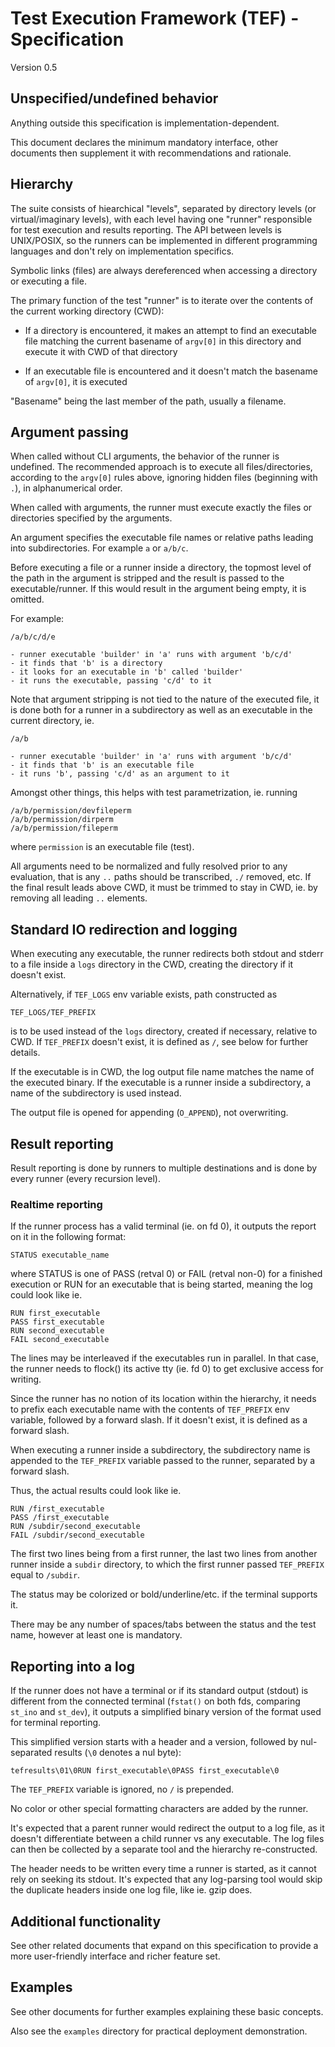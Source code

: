 # Test Execution Framework (TEF) - Specification

Version 0.5

## Unspecified/undefined behavior

Anything outside this specification is implementation-dependent.

This document declares the minimum mandatory interface, other documents then
supplement it with recommendations and rationale.

## Hierarchy

The suite consists of hiearchical "levels", separated by directory levels
(or virtual/imaginary levels), with each level having one "runner" responsible
for test execution and results reporting. The API between levels is UNIX/POSIX,
so the runners can be implemented in different programming languages and don't
rely on implementation specifics.

Symbolic links (files) are always dereferenced when accessing a directory or
executing a file.

The primary function of the test "runner" is to iterate over the contents of
the current working directory (CWD):

* If a directory is encountered, it makes an attempt to find an executable file
  matching the current basename of `argv[0]` in this directory and execute it
  with CWD of that directory

* If an executable file is encountered and it doesn't match the basename of
  `argv[0]`, it is executed

"Basename" being the last member of the path, usually a filename.

## Argument passing

When called without CLI arguments, the behavior of the runner is undefined.
The recommended approach is to execute all files/directories, according to the
`argv[0]` rules above, ignoring hidden files (beginning with `.`), in
alphanumerical order.

When called with arguments, the runner must execute exactly the files or
directories specified by the arguments.

An argument specifies the executable file names or relative paths leading into
subdirectories. For example `a` or `a/b/c`.

Before executing a file or a runner inside a directory, the topmost level
of the path in the argument is stripped and the result is passed to the
executable/runner. If this would result in the argument being empty, it is
omitted.

For example:
```
/a/b/c/d/e

- runner executable 'builder' in 'a' runs with argument 'b/c/d'
- it finds that 'b' is a directory
- it looks for an executable in 'b' called 'builder'
- it runs the executable, passing 'c/d' to it
```

Note that argument stripping is not tied to the nature of the executed file,
it is done both for a runner in a subdirectory as well as an executable in the
current directory, ie.
```
/a/b

- runner executable 'builder' in 'a' runs with argument 'b/c/d'
- it finds that 'b' is an executable file
- it runs 'b', passing 'c/d' as an argument to it
```

Amongst other things, this helps with test parametrization, ie. running
```
/a/b/permission/devfileperm
/a/b/permission/dirperm
/a/b/permission/fileperm
```
where `permission` is an executable file (test).

All arguments need to be normalized and fully resolved prior to any evaluation,
that is any `..` paths should be transcribed, `./` removed, etc. If the final
result leads above CWD, it must be trimmed to stay in CWD, ie. by removing all
leading `..` elements.

## Standard IO redirection and logging

When executing any executable, the runner redirects both stdout and stderr
to a file inside a `logs` directory in the CWD, creating the directory if it
doesn't exist.

Alternatively, if `TEF_LOGS` env variable exists, path constructed as
```
TEF_LOGS/TEF_PREFIX
```
is to be used instead of the `logs` directory, created if necessary, relative
to CWD. If `TEF_PREFIX` doesn't exist, it is defined as `/`, see below for
further details.

If the executable is in CWD, the log output file name matches the name of
the executed binary. If the executable is a runner inside a subdirectory,
a name of the subdirectory is used instead.

The output file is opened for appending (`O_APPEND`), not overwriting.

## Result reporting

Result reporting is done by runners to multiple destinations and is done by
every runner (every recursion level).

### Realtime reporting

If the runner process has a valid terminal (ie. on fd 0), it outputs the report
on it in the following format:
```
STATUS executable_name
```
where STATUS is one of PASS (retval 0) or FAIL (retval non-0) for a finished
execution or RUN for an executable that is being started, meaning the log could
look like ie.
```
RUN first_executable
PASS first_executable
RUN second_executable
FAIL second_executable
```
The lines may be interleaved if the executables run in parallel. In that case,
the runner needs to flock() its active tty (ie. fd 0) to get exclusive access
for writing.

Since the runner has no notion of its location within the hierarchy, it needs
to prefix each executable name with the contents of `TEF_PREFIX` env variable,
followed by a forward slash. If it doesn't exist, it is defined as a forward
slash.

When executing a runner inside a subdirectory, the subdirectory name is appended
to the `TEF_PREFIX` variable passed to the runner, separated by a forward slash.

Thus, the actual results could look like ie.
```
RUN /first_executable
PASS /first_executable
RUN /subdir/second_executable
FAIL /subdir/second_executable
```
The first two lines being from a first runner, the last two lines from another
runner inside a `subdir` directory, to which the first runner passed
`TEF_PREFIX` equal to `/subdir`.

The status may be colorized or bold/underline/etc. if the terminal supports it.

There may be any number of spaces/tabs between the status and the test name,
however at least one is mandatory.

## Reporting into a log

If the runner does not have a terminal or if its standard output (stdout) is
different from the connected terminal (`fstat()` on both fds, comparing `st_ino`
and `st_dev`), it outputs a simplified binary version of the format used for
terminal reporting.

This simplified version starts with a header and a version, followed by
nul-separated results (`\0` denotes a nul byte):
```
tefresults\01\0RUN first_executable\0PASS first_executable\0
```

The `TEF_PREFIX` variable is ignored, no `/` is prepended.

No color or other special formatting characters are added by the runner.

It's expected that a parent runner would redirect the output to a log file,
as it doesn't differentiate between a child runner vs any executable.
The log files can then be collected by a separate tool and the hierarchy
re-constructed.

The header needs to be written every time a runner is started, as it cannot
rely on seeking its stdout. It's expected that any log-parsing tool would
skip the duplicate headers inside one log file, like ie. gzip does.

## Additional functionality

See other related documents that expand on this specification to provide
a more user-friendly interface and richer feature set.

## Examples

See other documents for further examples explaining these basic concepts.

Also see the `examples` directory for practical deployment demonstration.
